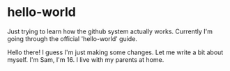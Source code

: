 # hello-world
Just trying to learn how the github system actually works. Currently I'm going through the official 'hello-world' guide.

Hello there! 
I guess I'm just making some changes. Let me write a bit about myself. I'm Sam, I'm 16. I live with my parents at home.
